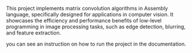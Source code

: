 This project implements matrix convolution algorithms in Assembly language, specifically designed for applications in computer vision. It showcases the efficiency and performance benefits of low-level programming in image processing tasks, such as edge detection, blurring, and feature extraction.

you can see an instruction on how to run the project in the documentation.
